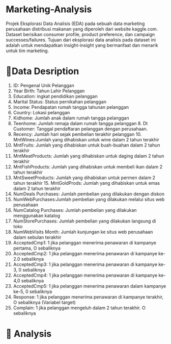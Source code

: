 # Marketing-Analysis

Projek Eksplorasi Data Analisis (EDA) pada sebuah data marketing perusahaan distribusi makanan yang diperoleh dari website kaggle.com. Dataset berisikan consumer profile, product preference, dan campaign successes/failures. Tujuan dari eksplorasi data analisis pada dataset ini adalah untuk mendapatkan insight-insight yang bermanfaat dan menarik untuk tim marketing.

# 📃Data Desription
1. ID: Pengenal Unik Pelanggan
2. Year Birth: Tahun Lahir Pelanggan
3. Education: ingkat pendidikan pelanggan
4. Marital Status: Status pernikahan pelanggan
5. Income: Pendapatan rumah tangga tahunan pelanggan
6. Country: Lokasi pelanggan
7. Kidhome: Jumlah anak dalam rumah tangga pelanggan
8. Teenhome: Jumlah remaja dalam rumah tangga pelanggan 8. Dt Customer: Tanggal pendaftaran pelanggan dengan perusahaan.
9. Recency: Jumlah hari sejak pembelian terakhir pelanggan 10. MntWines:Jumlah yang dihabiskan untuk wine dalam 2 tahun terakhir
11. MntFruits: Jumlah yang dihabiskan untuk buah-buahan dalam 2 tahun terakhir
12. MntMeatProducts: Jumlah yang dihabiskan untuk daging dalam 2 tahun terakhir
13. MntFishProducts: Jumlah yang dihabiskan untuk membeli ikan dalam 2 tahun terakhir
14. MntSweetProducts: Jumlah yang dihabiskan untuk permen dalam 2 tahun terakhir 15. MntGoldProds: Jumlah yang dihabiskan untuk emas dalam 2 tahun terakhir
16. NumDeals Purchases: Jumlah pembelian yang dilakukan dengan diskon
17. NumWebPurchases:Jumlah pembelian yang dilakukan melalui situs web perusahaan
18. NumCatalog Purchases: Jumlah pembelian yang dilakukan menggunakan katalog
19. NumStorePurchases: Jumlah pembelian yang dilakukan langsung di toko
20. NumWebVisits Month: Jumlah kunjungan ke situs web perusahaan dalam sebulan terakhir
21. AcceptedCmp1: 1 jika pelanggan menerima penawaran di kampanye pertama, O sebaliknya 
22. AcceptedCmp2: 1 jika pelanggan menerima penawaran di kampanye ke-2.0 sebaliknya 
23. AcceptedCmp3: 1 jika pelanggan menerima penawaran di kampanye ke-3, 0 sebaliknya 
24. AcceptedCmp4: 1 jika pelanggan menerima penawaran di kampanye ke-4,0 sebaliknya 
25. AcceptedCmp5: 1 jika pelanggan menerima penawaran dalam kampanye ke-5, 0 sebaliknya 
26. Response: 1 jika pelanggan menerima penawaran di kampanye terakhir, O sebaliknya (Variabel target)
27. Complain: 1 jika pelanggan mengeluh dalam 2 tahun terakhir. O sebaliknya

# 🧐 Analysis 

